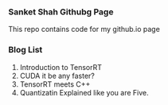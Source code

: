 ### Sanket Shah Githubg Page

This repo contains code for my github.io page

### Blog List
1. Introduction to TensorRT
2. CUDA it be any faster?
3. TensorRT meets C++
4. Quantizatin Explained like you are Five.
